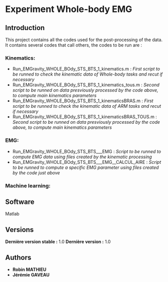 # Experiment Whole-body EMG



## Introduction

This project contains all the codes used for the post-processing of the data.
It contains several codes that call others, the codes to be run are :
### Kinematics:
- Run_EMGravity_WHOLE_BOdy_STS_BTS_1_kinematics.m : *First script to be runned to check the kinematic data of Whole-body tasks and recut if necessary*
- Run_EMGravity_WHOLE_BOdy_STS_BTS_1_kinematics_tous.m : *Second script to be runned on data presviously processed by the code above, to compute main kinematics parameters*
- Run_EMGravity_WHOLE_BOdy_STS_BTS_1_kinematicsBRAS.m : *First script to be runned to check the kinematic data of *ARM tasks* and recut if necessary*
- Run_EMGravity_WHOLE_BOdy_STS_BTS_1_kinematicsBRAS_TOUS.m : *Second script to be runned on data presviously processed by the code above, to compute main kinematics parameters*
  
### EMG:
- Run_EMGravity_WHOLE_BOdy_STS_BTS___EMG : *Script to be runned to compute EMG data using files created by the kinematic processing*
- Run_EMGravity_WHOLE_BOdy_STS_BTS___EMG__CALCUL_AIRE : *Script to be runned to compute a specific EMG parameter using files created by the code just above*
  
### Machine learning:



## Software
Matlab

## Versions
**Dernière version stable :** 1.0
**Dernière version :** 1.0

## Authors
* **Robin MATHIEU**
* **Jérémie GAVEAU**
